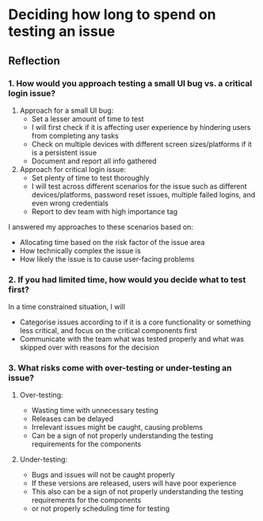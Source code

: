 #  Deciding how long to spend on testing an issue

## Reflection

### 1. How would you approach testing a small UI bug vs. a critical login issue?

1. Approach for a small UI bug:
    - Set a lesser amount of time to test
    - I will first check if it is affecting user experience by hindering users from completing any tasks
    - Check on multiple devices with different screen sizes/platforms if it is a persistent issue
    - Document and report all info gathered
2. Approach for critical login issue:
    - Set plenty of time to test thoroughly
    - I will test across different scenarios for the issue such as different devices/platforms, password reset issues, multiple failed logins, and even wrong credentials 
    - Report to dev team with high importance tag

I answered my approaches to these scenarios based on:
- Allocating time based on the risk factor of the issue area
- How technically complex the issue is
- How likely the issue is to cause user-facing problems

### 2. If you had limited time, how would you decide what to test first?

In a time constrained situation, I will
- Categorise issues according to if it is a core functionality or something less critical, and focus on the critical components first
- Communicate with the team what was tested properly and what was skipped over with reasons for the decision

### 3. What risks come with over-testing or under-testing an issue?

1. Over-testing:
    - Wasting time with unnecessary testing
    - Releases can be delayed 
    - Irrelevant issues might be caught, causing problems
    - Can be a sign of not properly understanding the testing requirements for the components

2. Under-testing:
    - Bugs and issues will not be caught properly
    - If these versions are released, users will have poor experience
    - This also can be a sign of not properly understanding the testing requirements for the components
    - or not properly scheduling time for testing 

